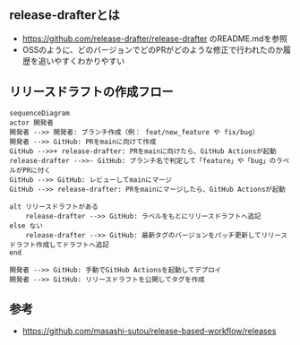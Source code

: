 ## release-drafterとは

- https://github.com/release-drafter/release-drafter のREADME.mdを参照
- OSSのように、どのバージョンでどのPRがどのような修正で行われたのか履歴を追いやすくわかりやすい

## リリースドラフトの作成フロー

```mermaid
sequenceDiagram
actor 開発者
開発者 -->> 開発者: ブランチ作成（例： feat/new_feature や fix/bug）
開発者 -->> GitHub: PRをmainに向けて作成
GitHub -->>+ release-drafter: PRをmainに向けたら、GitHub Actionsが起動
release-drafter -->>- GitHub: ブランチ名で判定して「feature」や「bug」のラベルがPRに付く
GitHub -->> GitHub: レビューしてmainにマージ
GitHub -->> release-drafter: PRをmainにマージしたら、GitHub Actionsが起動

alt リリースドラフトがある
	release-drafter -->> GitHub: ラベルをもとにリリースドラフトへ追記
else ない
	release-drafter -->> GitHub: 最新タグのバージョンをパッチ更新してリリースドラフト作成してドラフトへ追記
end

開発者 -->> GitHub: 手動でGitHub Actionsを起動してデプロイ
開発者 -->> GitHub: リリースドラフトを公開してタグを作成
```

## 参考

- https://github.com/masashi-sutou/release-based-workflow/releases